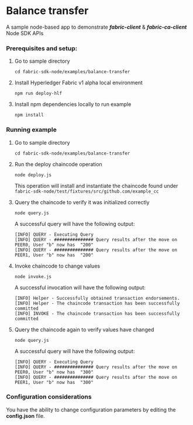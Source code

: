 # Balance transfer

A sample node-based app to demonstrate ***fabric-client*** & ***fabric-ca-client*** Node SDK APIs

### Prerequisites and setup:

1.  Go to sample directory

	`cd fabric-sdk-node/examples/balance-transfer`
2. Install Hyperledger Fabric v1 alpha local environment

	`npm run deploy-hlf`

3. Install npm dependencies locally to run example

	`npm install`

### Running example

1.  Go to sample directory

	`cd fabric-sdk-node/examples/balance-transfer`

2. Run the deploy chaincode operation

	`node deploy.js`

	This operation will install and instantiate the chaincode found under `fabric-sdk-node/test/fixtures/src/github.com/example_cc`

3. Query the chaincode to verify it was initialized correctly

	`node query.js`

	A successful query will have the following output:
	```
	[INFO] QUERY - Executing Query
	[INFO] QUERY - ############### Query results after the move on PEER0, User "b" now has  "200"
	[INFO] QUERY - ############### Query results after the move on PEER1, User "b" now has  "200"
	```

4. Invoke chaincode to change values

	`node invoke.js`

	A successful invocation will have the following output:
	```
	[INFO] Helper - Successfully obtained transaction endorsements.
	[INFO] Helper - The chaincode transaction has been successfully committed
	[INFO] INVOKE - The chaincode transaction has been successfully committed
	```

5. Query the chaincode again to verify values have changed

	`node query.js`

	A successful query will have the following output:
	```
	[INFO] QUERY - Executing Query
	[INFO] QUERY - ############### Query results after the move on PEER0, User "b" now has  "300"
	[INFO] QUERY - ############### Query results after the move on PEER1, User "b" now has  "300"
	```

### Configuration considerations

You have the ability to change configuration parameters by editing the **config.json** file.
